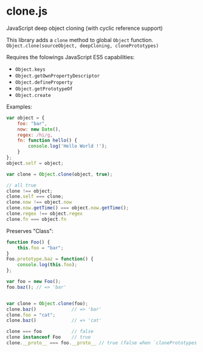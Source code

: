 clone.js
========

JavaScript deep object cloning (with cyclic reference support)

This library adds a `clone` method to global `Object` function.
`Object.clone(sourceObject, deepCloning, clonePrototypes)`

Requires the folowings JavaScript ES5 capabilities:
- `Object.keys`
- `Object.getOwnPropertyDescriptor`
- `Object.defineProperty`
- `Object.getPrototypeOf`
- `Object.create`



Examples:

```javascript
var object = {
    foo: "bar",
    now: new Date(),
    regex: /hi/g,
    fn: function hello() {
        console.log('Hello World !');
    }
};
object.self = object;

var clone = Object.clone(object, true);

// all true
clone !== object;
clone.self === clone;
clone.now !== object.now
clone.now.getTime() === object.now.getTime();
clone.regex !== object.regex
clone.fn === object.fn
```

Preserves "Class":

```javascript
function Foo() {
    this.foo = "bar";
}
Foo.prototype.baz = function() {
    console.log(this.foo);
};

var foo = new Foo();
foo.baz(); // => 'bar'


var clone = Object.clone(foo);
clone.baz()             // => 'bar'
clone.foo = "cat";
clone.baz()             // => 'cat'

clone === foo           // false
clone instanceof Foo    // true
clone.__proto__ === foo.__proto__ // true (false when `clonePrototypes` is true)
```
